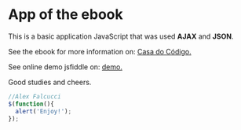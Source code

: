 # App of the ebook

This is a basic application JavaScript that was used **AJAX** and **JSON**. 

See the ebook for more information on: [Casa do Código.](http://www.casadocodigo.com.br/products/livro-javascript-jquery)

See online demo jsfiddle on: [demo.](http://jsfiddle.net/alexfalcucci/ywrz8/)

Good studies and cheers.

```javascript
//Alex Falcucci
$(function(){
  alert('Enjoy!');
});
```
